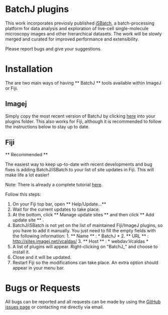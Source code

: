 # BatchJ plugins


This work incorporates previosly published [iSBatch](http://pubs.rsc.org/en/Content/ArticleLanding/2015/MB/C5MB00321K#!divAbstract), a batch-processing platform for data analysis and exploration of live-cell single-molecule microscopy images and other hierarchical datasets.
The work will be slowly merged and curated for improved performance and extensibility.

Please report bugs and give your suggestions.

# Installation

The are two main ways of having ** BatchJ ** tools available within ImageJ or Fiji.

## Imagej

  Simply copy the most recent version of BatchJ by clicking [here](http://mylink) into your plugins folder.
  This also works for Fiji, although it is recommended to follow the instructions below to stay up to date.

## Fiji
  ** Recommended **

  The easiest way to keep up-to-date with recent developments and bug fixes is adding BatchJ/iSBatch to your list of site updates in Fiji. This will make life a lot easier!

 Note: There is already a complete tutorial [here](http://imagej.net/How_to_follow_a_3rd_party_update_site).


Follow this steps:

  1. On your Fiji top bar, open ** Help/Update...**
  2. Wait for the current updates to take place.
  3. At the bottom, click ** Manage update sites ** and then click ** Add update site ** .
  4. BatchJ/iSBatch is not yet on the list of maintained Fiji/ImageJ plugins, so you have to add it manually. You just need to fill the empty fields with the following information:
    1.  ** Name ** : * BatchJ *
    2.  ** URL ** : http://sites.imagej.net/vcaldas/
    3.  ** Host ** : * webdav:Vcaldas *
  5. A list of plugins will appear. Right-clicking on "BatchJ_" and choose to install it.
  6. Close and it will be updated.
  7. Restart Fiji so the modifications can take place. An extra option should appear in your menu bar.

  # Bugs or Requests

  All bugs can be reported and all requests can be made by using the [GitHub issues page](https://github.com/vcaldas/BatchJ/issues) or contacting me directly via email.

  

